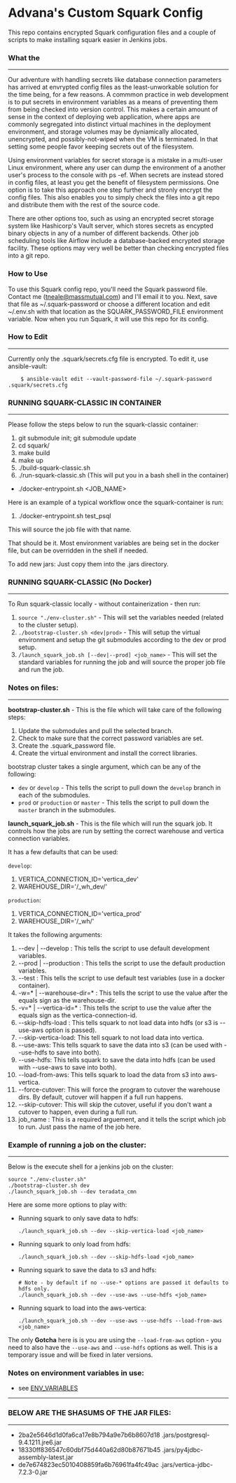# Advana's Custom Squark Config

This repo contains encrypted Squark configuration files and a couple of scripts to make installing squark easier in Jenkins jobs. 

### What the  

---

Our adventure with handling secrets like database connection parameters has arrived at envrypted config files as the least-unworkable solution for the time being, for a few reasons. A commmon practice in web development is to put secrets in environment variables as a means of preventing them from being checked into version control. This makes a certain amount of sense in the context of deploying web application, where apps are commonly segregated into distinct virtual machines in the deployment environment, and storage volumes may be dyniamically allocated, unencrypted, and possibly-not-wiped when the VM is terminated. In that setting some people favor keeping secrets out of the filesystem. 

Using environment variables for secret storage is a mistake in a multi-user Linux environment, where any user can dump the environment of a another user's process to the console with ps -ef. When secrets are instead stored in config files, at least you get the benefit of filesystem permissions. One option is to take this approach one step further and stronly encrypt the config files. This also enables you to simply check the files into a git repo and distribute them with the rest of the source code. 

There are other options too, such as using an encrypted secret storage system like Hashicorp's Vault server, which stores secrets as encypted binary objects in any of a number of different backends. Other job scheduling tools like Airflow include a database-backed encrypted storage facility. These options may very well be better than checking encrypted files into a git repo.  

### How to Use


To use this Squark config repo, you'll need the Squark password file. Contact me (tneale@massmutual.com) and I'll email it to you. Next, save that file as ~/.squark-password or choose a different location and edit ~/.env.sh with that location as the SQUARK_PASSWORD_FILE environment variable. Now when you run Squark, it will use this repo for its config. 

### How to Edit

---

Currently only the .squark/secrets.cfg file is encrypted. To edit it, use ansible-vault:
```
    $ ansible-vault edit --vault-password-file ~/.squark-password .squark/secrets.cfg
```

### RUNNING SQUARK-CLASSIC IN CONTAINER 

---

Please follow the steps below to run the squark-classic container:

1. git submodule init; git submodule update
2. cd squark/
3. make build
4. make up
5. ./build-squark-classic.sh
6. ./run-squark-classic.sh  (This will put you in a bash shell in the container)
  * ./docker-entrypoint.sh <JOB_NAME>

Here is an example of a typical workflow once the squark-container is run:

1. ./docker-entrypoint.sh test_psql

This will source the job file with that name. 

That should be it. Most environment variables are being set in the docker file, but can be overridden in the shell if needed.

To add new jars: Just copy them into the .jars directory.

### RUNNING SQUARK-CLASSIC (No Docker)

---

To Run squark-classic locally - without containerization - then run:

1. `source "./env-cluster.sh"` - This will set the variables needed (related to the cluster setup).
2. `./bootstrap-cluster.sh <dev|prod>` - This will setup the virtual environment and setup the git submodules according to the dev or prod setup.
3. `/launch_squark_job.sh [--dev|--prod] <job_name>` - This will set the standard variables for running the job and will source the proper job file and run the job.

### Notes on files:

---
**bootstrap-cluster.sh** - This is the file which will take care of the following steps:

1. Update the submodules and pull the selected branch.
2. Check to make sure that the correct password variables are set.
3. Create the .squark_password file.
4. Create the virtual environment and install the correct libraries.

bootstrap cluster takes a single argument, which can be any of the following:

* `dev` or `develop` - This tells the script to pull down the `develop` branch in each of the submodules.
* `prod` or `production` or `master` - This tells the script to pull down the `master` branch in the submodules.

**launch_squark_job.sh** - This is the file which will run the squark job. It controls how the jobs are run by setting the correct warehouse and vertica connection variables.

It has a few defaults that can be used:

`develop`: 

1. VERTICA_CONNECTION_ID='vertica_dev'
2. WAREHOUSE_DIR='/_wh_dev/'

`production`:

1. VERTICA_CONNECTION_ID='vertica_prod'
2. WAREHOUSE_DIR='/_wh/'

It takes the following arguments:

1. --dev | --develop : This tells the script to use default development variables.
2. --prod | --production : This tells the script to use the default production variables.
3. --test : This tells the script to use default test variables (use in a docker container).
4. -w=* | --warehouse-dir=* : This tells the script to use the value after the equals sign as the warehouse-dir.
5. -v=* | --vertica-id=* : This tells the script to use the value after the equals sign as the vertica-connection-id.
6. --skip-hdfs-load : This tells squark to not load data into hdfs (or s3 is --use-aws option is passed).
7. --skip-vertica-load: This tell squark to not load data into vertica.
8. --use-aws: This tells squark to save the data into s3 (can be used with --use-hdfs to save into both).
9. --use-hdfs: This tells squark to save the data into hdfs (can be used with --use-aws to save into both).
10. --load-from-aws: This tells squark to load the data from s3 into aws-vertica.
11. --force-cutover: This will force the program to cutover the warehouse dirs. By default, cutover will happen if a full run happens.
12. --skip-cutover: This will skip the cutover, useful if you don't want a cutover to happen, even during a full run.
13. job_name : This is a required arguement, and it tells the script which job to run. Just pass the name of the job here.

### Example of running a job on the cluster:

---

Below is the execute shell for a jenkins job on the cluster:
```
source "./env-cluster.sh"
./bootstrap-cluster.sh dev
./launch_squark_job.sh --dev teradata_cmn
```

Here are some more options to play with:
* Running squark to only save data to hdfs:
    ```
    ./launch_squark_job.sh --dev --skip-vertica-load <job_name>
    ```
* Running squark to only load from hdfs:
    ```
    ./launch_squark_job.sh --dev --skip-hdfs-load <job_name>
    ```
* Running squark to save the data to s3 and hdfs:
    ```
    # Note - by default if no --use-* options are passed it defaults to hdfs only.
    ./launch_squark_job.sh --dev --use-aws --use-hdfs <job_name>
    ```
* Running squark to load into the aws-vertica:
    ```
    ./launch_squark_job.sh --dev --use-aws --use-hdfs --load-from-aws <job_name>
    ```

The only **Gotcha** here is is you are using the `--load-from-aws` option - you need to also have the `--use-aws` and `--use-hdfs` options as well. This is a temporary issue and will be fixed in later versions.


### Notes on environment variables in use:
- see [ENV_VARIABLES](ENV_VARIABLES.md)
---

### BELOW ARE THE SHASUMS OF THE JAR FILES:

---

* 2ba2e5646d1d0fa6ca17e8b794a9e7b6b8607d18  .jars/postgresql-9.4.1211.jre6.jar
* 18330ff836547c60dbf75d440a62d80b87671b45  .jars/py4jdbc-assembly-latest.jar
* de7e674823ec5010408859fa6b76961fa4fc49ac  .jars/vertica-jdbc-7.2.3-0.jar

